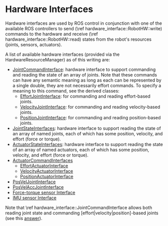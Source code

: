# Hardware Interfaces

Hardware interfaces are used by ROS control in conjunction with one of the
available ROS controllers to send (\ref hardware_interface::RobotHW::write)
commands to the hardware and receive (\ref hardware_interface::RobotHW::read)
states from the robot's resources (joints, sensors, actuators).

A list of available hardware interfaces (provided via the HardwareResourceManager)
as of this writing are:

- [JointCommandInterface](include/hardware_interface/joint_command_interface.h): 
  hardware interface to support commanding and reading the state of an array of
  joints. Note that these commands can have any semantic meaning as long as each
  can be represented by a single double, they are not necessarily effort commands. 
  To specify a meaning to this command, see the derived classes:
  - [EffortJointInterface](https://github.com/ros-controls/ros_control/blob/c6ee2451cf919307b7c1dbc75b32bec7d1b52d23/hardware_interface/include/hardware_interface/joint_command_interface.h#L82): 
    for commanding and reading effort-based joints.
  - [VelocityJointInterface](https://github.com/ros-controls/ros_control/blob/c6ee2451cf919307b7c1dbc75b32bec7d1b52d23/hardware_interface/include/hardware_interface/joint_command_interface.h#L85): 
    for commanding and reading velocity-based joints.
  - [PositionJointInterface](https://github.com/ros-controls/ros_control/blob/c6ee2451cf919307b7c1dbc75b32bec7d1b52d23/hardware_interface/include/hardware_interface/joint_command_interface.h#L88): 
    for commanding and reading position-based joints.
- [JointStateInterfaces](include/hardware_interface/joint_state_interface.h): 
  hardware interface to support reading the state of an array of named joints, 
  each of which has some position, velocity, and effort (force or torque).
- [ActuatorStateInterfaces](include/hardware_interface/actuator_state_interface.h): 
  hardware interface to support reading the state of an array of named actuators,
  each of which has some position, velocity, and effort (force or torque).
- [ActuatorCommandInterfaces](include/hardware_interface/actuator_command_interface.h)
  - [EffortActuatorInterface](https://github.com/ros-controls/ros_control/blob/c6ee2451cf919307b7c1dbc75b32bec7d1b52d23/hardware_interface/include/hardware_interface/actuator_command_interface.h#L79)
  - [VelocityActuatorInterface](https://github.com/ros-controls/ros_control/blob/c6ee2451cf919307b7c1dbc75b32bec7d1b52d23/hardware_interface/include/hardware_interface/actuator_command_interface.h#L82)
  - [PositionActuatorInterface](https://github.com/ros-controls/ros_control/blob/c6ee2451cf919307b7c1dbc75b32bec7d1b52d23/hardware_interface/include/hardware_interface/actuator_command_interface.h#L85)
- [PosVelJointInterface](include/hardware_interface/posvel_command_interface.h)
- [PosVelAccJointInterface](include/hardware_interface/posvelacc_command_interface.h)
- [Force-torque sensor Interface](include/hardware_interface/force_torque_sensor_interface.h)
- [IMU sensor Interface](include/hardware_interface/imu_sensor_interface.h)

Note that \ref hardware_interface::JointCommandInterface allows both reading
joint state and commanding [effort|velocity|position]-based joints
(see this [answer](https://answers.ros.org/question/209619/differences-between-hardware-interfaces/?answer=209636#post-id-209636)).
